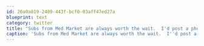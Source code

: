 ```yaml
---
id: 26a0a819-2489-443f-bcf0-03aff47ed27a
blueprint: text
category: twitter
title: "Subs from Med Market are always worth the wait.  I'd post a photo but I already ate the whole thing #slowafternoon"
caption: 'Subs from Med Market are always worth the wait.  I''d post a photo but I already ate the whole thing <span class="hashtag hashtag_local">#<a href="http://tweettemp.darylchymko.ca/?tag=slowafternoon">slowafternoon</a>'
---
```


